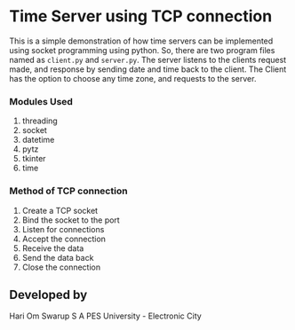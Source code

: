 #  Time Server using TCP connection
This is a simple demonstration of how time servers can be implemented using socket programming using python. So, there are two program files named as `client.py` and `server.py`. The server listens to the clients request made, and response by sending date and time back to the client. The Client has the option to choose any time zone, and requests to the server.
###  Modules Used
1) threading
2) socket
3) datetime
4) pytz
5) tkinter
6) time
###  Method of TCP connection
1) Create a TCP socket
2) Bind the socket to the port
3) Listen for connections
4) Accept the connection
5) Receive the data
6) Send the data back
7) Close the connection
##  Developed by
Hari Om Swarup S A
PES University - Electronic City
